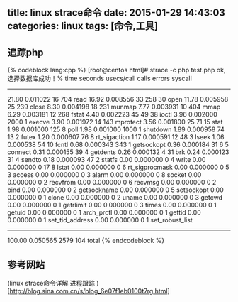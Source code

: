 title: linux   strace命令
date: 2015-01-29 14:43:03
categories: linux
tags: [命令,工具]
---
追踪php
---
{% codeblock lang:cpp %}
[root@centos html]# strace -c php test.php 
ok,选择数据库成功！% time     seconds  usecs/call     calls    errors syscall
------ ----------- ----------- --------- --------- ----------------
 21.80    0.011022          16       704           read
 16.92    0.008556          33       258        30 open
 11.78    0.005958          25       239           close
  8.30    0.004198          18       231           munmap
  7.77    0.003931          10       404           mmap
  6.29    0.003181          12       268           fstat
  4.40    0.002223          45        49        38 ioctl
  3.96    0.002000        2000         1           execve
  3.90    0.001972          14       143           mprotect
  3.56    0.001800          25        71        15 stat
  1.98    0.001000         125         8           poll
  1.98    0.001000        1000         1           shutdown
  1.89    0.000958          74        13         2 futex
  1.20    0.000607          76         8           rt_sigaction
  1.17    0.000591          12        48         3 lseek
  1.06    0.000538          54        10           fcntl
  0.68    0.000343         343         1           getsockopt
  0.36    0.000184          31         6         5 connect
  0.31    0.000155          39         4           getdents
  0.26    0.000132           4        31           brk
  0.24    0.000123          31         4           sendto
  0.18    0.000093          47         2           statfs
  0.00    0.000000           0         4           write
  0.00    0.000000           0        17         8 lstat
  0.00    0.000000           0         6           rt_sigprocmask
  0.00    0.000000           0         5         3 access
  0.00    0.000000           0         3           alarm
  0.00    0.000000           0         8           socket
  0.00    0.000000           0         2           recvfrom
  0.00    0.000000           0         6           recvmsg
  0.00    0.000000           0         2           bind
  0.00    0.000000           0         2           getsockname
  0.00    0.000000           0         5           setsockopt
  0.00    0.000000           0         1           clone
  0.00    0.000000           0         2           uname
  0.00    0.000000           0         3           getcwd
  0.00    0.000000           0         1           getrlimit
  0.00    0.000000           0         3           times
  0.00    0.000000           0         1           getuid
  0.00    0.000000           0         1           arch_prctl
  0.00    0.000000           0         1           gettid
  0.00    0.000000           0         1           set_tid_address
  0.00    0.000000           0         1           set_robust_list
------ ----------- ----------- --------- --------- ----------------
100.00    0.050565                  2579       104 total
{% endcodeblock %}

参考网站
---
(linux   strace命令详解  进程跟踪 )[http://blog.sina.com.cn/s/blog_6e07f1eb0100t7rg.html]


